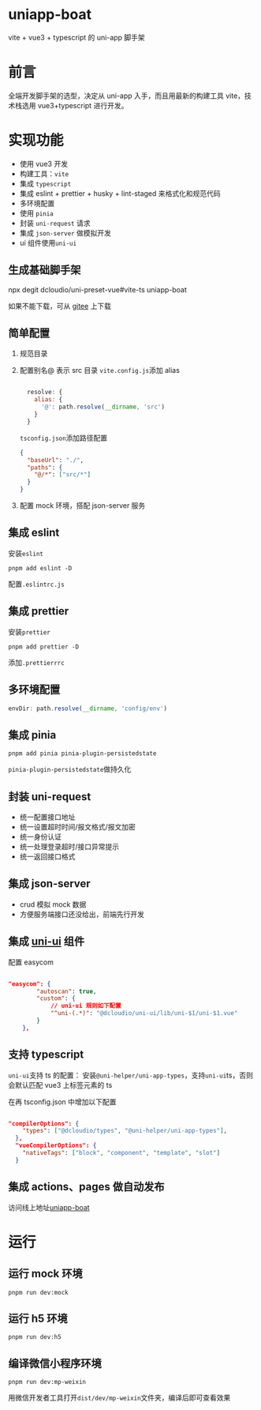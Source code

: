 # uniapp-boat

vite + vue3 + typescript 的 uni-app 脚手架

# 前言

全端开发脚手架的选型，决定从 uni-app 入手，而且用最新的构建工具 vite，技术栈选用 vue3+typescript 进行开发。

# 实现功能

- 使用 vue3 开发
- 构建工具：`vite`
- 集成 `typescript`
- 集成 eslint + prettier + husky + lint-staged 来格式化和规范代码
- 多环境配置
- 使用 `pinia`
- 封装 `uni-request` 请求
- 集成 `json-server` 做模拟开发
- ui 组件使用`uni-ui`

## 生成基础脚手架

npx degit dcloudio/uni-preset-vue#vite-ts uniapp-boat

如果不能下载，可从 [gitee](https://gitee.com/dcloud/uni-preset-vue/repository/archive/vite-ts.zip) 上下载

## 简单配置

1. 规范目录

2. 配置别名@ 表示 src 目录
   `vite.config.js`添加 alias

   ```js

     resolve: {
       alias: {
         '@': path.resolve(__dirname, 'src')
       }
     }

   ```

   `tsconfig.json`添加路径配置

   ```json
   {
     "baseUrl": "./",
     "paths": {
       "@/*": ["src/*"]
     }
   }
   ```

3. 配置 mock 环境，搭配 json-server 服务

## 集成 eslint

安装`eslint`

`pnpm add eslint -D`

配置`.eslintrc.js`

## 集成 prettier

安装`prettier`

`pnpm add prettier -D`

添加`.prettierrrc`

## 多环境配置

```js
envDir: path.resolve(__dirname, 'config/env')
```

## 集成 pinia

`pnpm add pinia pinia-plugin-persistedstate`

`pinia-plugin-persistedstate`做持久化

## 封装 uni-request

- 统一配置接口地址
- 统一设置超时时间/报文格式/报文加密
- 统一身份认证
- 统一处理登录超时/接口异常提示
- 统一返回接口格式

## 集成 json-server

- crud 模拟 mock 数据
- 方便服务端接口还没给出，前端先行开发

## 集成 [uni-ui](https://uniapp.dcloud.net.cn/component/uniui/uni-ui.html) 组件

配置 easycom

```json

"easycom": {
		"autoscan": true,
		"custom": {
			// uni-ui 规则如下配置
			"^uni-(.*)": "@dcloudio/uni-ui/lib/uni-$1/uni-$1.vue"
		}
	},
```

## 支持 typescript

`uni-ui`支持 ts 的配置：
安装`@uni-helper/uni-app-types`，支持`uni-ui`ts，否则会默认匹配 vue3 上标签元素的 ts

在再 tsconfig.json 中增加以下配置

```json

"compilerOptions": {
    "types": ["@dcloudio/types", "@uni-helper/uni-app-types"],
  },
  "vueCompilerOptions": {
    "nativeTags": ["block", "component", "template", "slot"]
  }
```

## 集成 actions、pages 做自动发布

访问线上地址[uniapp-boat](https://yaolx.github.io/uniapp-boat/)

# 运行

## 运行 mock 环境

`pnpm run dev:mock`

## 运行 h5 环境

`pnpm run dev:h5`

## 编译微信小程序环境

`pnpm run dev:mp-weixin`

用微信开发者工具打开`dist/dev/mp-weixin`文件夹，编译后即可查看效果
